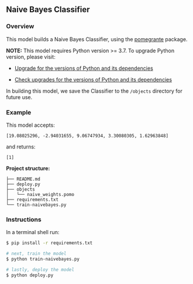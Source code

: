 ## Naive Bayes Classifier
### Overview

This model builds a Naive Bayes Classifier, using the [pomegrante](http://pomegranate.readthedocs.io/en/latest/) package.

**NOTE:** This model requires Python version >= 3.7. To upgrade Python version, please visit: 

* [Upgrade for the versions of Python and its dependencies](examples/check_env/upgrade-dependencies.md)

* [Check upgrades for the versions of Python and its dependencies](examples/check_env/README.md)


In building this model, we save the Classifier to the `/objects` directory for future use.

### Example 

This model accepts:

```
[19.08025296, -2.94031655, 9.06747934, 3.30080305, 1.62963848]
```

and returns:

```
[1]
```

**Project structure:**

```
├── README.md
├── deploy.py
├── objects
│   └── naive_weights.pomo
├── requirements.txt
└── train-naivebayes.py
```

### Instructions

In a terminal shell run:

```bash
$ pip install -r requirements.txt

# next, train the model
$ python train-naivebayes.py

# lastly, deploy the model
$ python deploy.py
```
